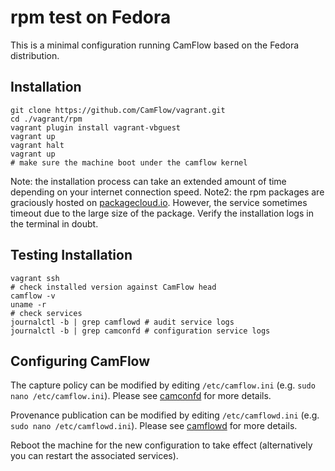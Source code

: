 # rpm test on Fedora

This is a minimal configuration running CamFlow based on the Fedora distribution.

## Installation

```
git clone https://github.com/CamFlow/vagrant.git
cd ./vagrant/rpm
vagrant plugin install vagrant-vbguest
vagrant up
vagrant halt
vagrant up
# make sure the machine boot under the camflow kernel
```

Note: the installation process can take an extended amount of time depending on your internet connection speed.
Note2: the rpm packages are graciously hosted on [packagecloud.io](https://packagecloud.io/camflow/provenance). However, the service sometimes timeout due to the large size of the package. Verify the installation logs in the terminal in doubt.

## Testing Installation

``` shell
vagrant ssh
# check installed version against CamFlow head
camflow -v
uname -r
# check services
journalctl -b | grep camflowd # audit service logs
journalctl -b | grep camconfd # configuration service logs
```

## Configuring CamFlow

The capture policy can be modified by editing `/etc/camflow.ini` (e.g. `sudo nano /etc/camflow.ini`). Please see [camconfd](https://github.com/CamFlow/camconfd) for more details.

Provenance publication can be modified by editing `/etc/camflowd.ini` (e.g. `sudo nano /etc/camflowd.ini`). Please see [camflowd](https://github.com/CamFlow/camflowd) for more details.

Reboot the machine for the new configuration to take effect (alternatively you can restart the associated services).
